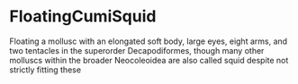# FloatingCumiSquid
Floating a mollusc with an elongated soft body, large eyes, eight arms, and two tentacles in the superorder Decapodiformes, though many other molluscs within the broader Neocoleoidea are also called squid despite not strictly fitting these
